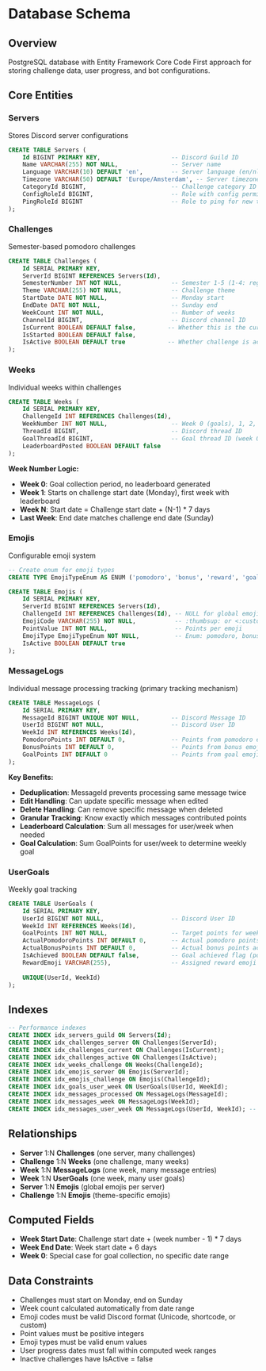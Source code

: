 # Database Schema

## Overview
PostgreSQL database with Entity Framework Core Code First approach for storing challenge data, user progress, and bot configurations.

## Core Entities

### Servers
Stores Discord server configurations
```sql
CREATE TABLE Servers (
    Id BIGINT PRIMARY KEY,                    -- Discord Guild ID
    Name VARCHAR(255) NOT NULL,               -- Server name
    Language VARCHAR(10) DEFAULT 'en',        -- Server language (en/nl)
    Timezone VARCHAR(50) DEFAULT 'Europe/Amsterdam', -- Server timezone for scheduling
    CategoryId BIGINT,                        -- Challenge category ID
    ConfigRoleId BIGINT,                      -- Role with config permissions
    PingRoleId BIGINT                         -- Role to ping for new threads
);
```

### Challenges
Semester-based pomodoro challenges
```sql
CREATE TABLE Challenges (
    Id SERIAL PRIMARY KEY,
    ServerId BIGINT REFERENCES Servers(Id),
    SemesterNumber INT NOT NULL,              -- Semester 1-5 (1-4: regular semesters, 5: summer) used in Q[N]-week format
    Theme VARCHAR(255) NOT NULL,              -- Challenge theme
    StartDate DATE NOT NULL,                  -- Monday start
    EndDate DATE NOT NULL,                    -- Sunday end
    WeekCount INT NOT NULL,                   -- Number of weeks
    ChannelId BIGINT,                         -- Discord channel ID
    IsCurrent BOOLEAN DEFAULT false,         -- Whether this is the current active challenge
    IsStarted BOOLEAN DEFAULT false,
    IsActive BOOLEAN DEFAULT true            -- Whether challenge is active (processing messages)
);
```


### Weeks
Individual weeks within challenges
```sql
CREATE TABLE Weeks (
    Id SERIAL PRIMARY KEY,
    ChallengeId INT REFERENCES Challenges(Id),
    WeekNumber INT NOT NULL,                  -- Week 0 (goals), 1, 2, 3...
    ThreadId BIGINT,                          -- Discord thread ID
    GoalThreadId BIGINT,                      -- Goal thread ID (week 0 only)
    LeaderboardPosted BOOLEAN DEFAULT false
);
```

**Week Number Logic:**
- **Week 0**: Goal collection period, no leaderboard generated
- **Week 1**: Starts on challenge start date (Monday), first week with leaderboard
- **Week N**: Start date = Challenge start date + (N-1) * 7 days
- **Last Week**: End date matches challenge end date (Sunday)

### Emojis
Configurable emoji system
```sql
-- Create enum for emoji types
CREATE TYPE EmojiTypeEnum AS ENUM ('pomodoro', 'bonus', 'reward', 'goal');

CREATE TABLE Emojis (
    Id SERIAL PRIMARY KEY,
    ServerId BIGINT REFERENCES Servers(Id),
    ChallengeId INT REFERENCES Challenges(Id), -- NULL for global emojis
    EmojiCode VARCHAR(255) NOT NULL,           -- :thumbsup: or <:custom:123> or Unicode
    PointValue INT NOT NULL,                   -- Points per emoji
    EmojiType EmojiTypeEnum NOT NULL,          -- Enum: pomodoro, bonus, reward, goal
    IsActive BOOLEAN DEFAULT true
);
```

### MessageLogs
Individual message processing tracking (primary tracking mechanism)
```sql
CREATE TABLE MessageLogs (
    Id SERIAL PRIMARY KEY,
    MessageId BIGINT UNIQUE NOT NULL,         -- Discord Message ID
    UserId BIGINT NOT NULL,                   -- Discord User ID
    WeekId INT REFERENCES Weeks(Id),
    PomodoroPoints INT DEFAULT 0,             -- Points from pomodoro emojis
    BonusPoints INT DEFAULT 0,                -- Points from bonus emojis
    GoalPoints INT DEFAULT 0                  -- Points from goal emojis (sum per user/week = goal)
);
```

**Key Benefits:**
- **Deduplication**: MessageId prevents processing same message twice
- **Edit Handling**: Can update specific message when edited
- **Delete Handling**: Can remove specific message when deleted
- **Granular Tracking**: Know exactly which messages contributed points
- **Leaderboard Calculation**: Sum all messages for user/week when needed
- **Goal Calculation**: Sum GoalPoints for user/week to determine weekly goal

### UserGoals
Weekly goal tracking
```sql
CREATE TABLE UserGoals (
    Id SERIAL PRIMARY KEY,
    UserId BIGINT NOT NULL,                   -- Discord User ID
    WeekId INT REFERENCES Weeks(Id),
    GoalPoints INT NOT NULL,                  -- Target points for week (computed from goal emojis)
    ActualPomodoroPoints INT DEFAULT 0,       -- Actual pomodoro points achieved
    ActualBonusPoints INT DEFAULT 0,          -- Actual bonus points achieved
    IsAchieved BOOLEAN DEFAULT false,         -- Goal achieved flag (pomodoro + bonus points >= goal)
    RewardEmoji VARCHAR(255),                 -- Assigned reward emoji
    
    UNIQUE(UserId, WeekId)
);
```



## Indexes
```sql
-- Performance indexes
CREATE INDEX idx_servers_guild ON Servers(Id);
CREATE INDEX idx_challenges_server ON Challenges(ServerId);
CREATE INDEX idx_challenges_current ON Challenges(IsCurrent);
CREATE INDEX idx_challenges_active ON Challenges(IsActive);
CREATE INDEX idx_weeks_challenge ON Weeks(ChallengeId);
CREATE INDEX idx_emojis_server ON Emojis(ServerId);
CREATE INDEX idx_emojis_challenge ON Emojis(ChallengeId);
CREATE INDEX idx_goals_user_week ON UserGoals(UserId, WeekId);
CREATE INDEX idx_messages_processed ON MessageLogs(MessageId);
CREATE INDEX idx_messages_week ON MessageLogs(WeekId);
CREATE INDEX idx_messages_user_week ON MessageLogs(UserId, WeekId); -- For leaderboard queries
```

## Relationships
- **Server** 1:N **Challenges** (one server, many challenges)
- **Challenge** 1:N **Weeks** (one challenge, many weeks)
- **Week** 1:N **MessageLogs** (one week, many message entries)
- **Week** 1:N **UserGoals** (one week, many user goals)
- **Server** 1:N **Emojis** (global emojis per server)
- **Challenge** 1:N **Emojis** (theme-specific emojis)

## Computed Fields
- **Week Start Date**: Challenge start date + (week number - 1) * 7 days
- **Week End Date**: Week start date + 6 days
- **Week 0**: Special case for goal collection, no specific date range

## Data Constraints
- Challenges must start on Monday, end on Sunday
- Week count calculated automatically from date range
- Emoji codes must be valid Discord format (Unicode, shortcode, or custom)
- Point values must be positive integers
- Emoji types must be valid enum values
- User progress dates must fall within computed week ranges
- Inactive challenges have IsActive = false 